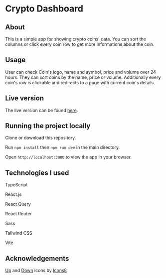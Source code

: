# Crypto Dashboard

## About

This is a simple app for showing crypto coins' data. You can sort the columns or click every coin row to get more informations about the coin.

## Usage

User can check Coin's logo, name and symbol, price and volume over 24 hours. They can sort coins by the name, price or volume. Additionally every coin's row is clickable and redirects to a page with current coin's details.

## Live version

The live version can be found [here](https://crypto-dashboard-gamma-khaki.vercel.app/).

## Running the project locally

Clone or download this repository.

Run `npm install` then `npm run dev` in the main directory.

Open `http://localhost:3000` to view the app in your browser.

## Technologies I used

TypeScript

React.js

React Query

React Router

Sass

Tailwind CSS

Vite

## Acknowledgements

<a target="_blank" href="https://icons8.com/icon/122841/up">Up</a> and <a target="_blank" href="https://icons8.com/icon/h2X0Cy3sU70i/down">Down</a> icons by <a target="_blank" href="https://icons8.com">Icons8</a>
